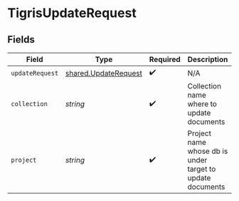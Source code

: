 # TigrisUpdateRequest


## Fields

| Field                                                        | Type                                                         | Required                                                     | Description                                                  |
| ------------------------------------------------------------ | ------------------------------------------------------------ | ------------------------------------------------------------ | ------------------------------------------------------------ |
| `updateRequest`                                              | [shared.UpdateRequest](../../models/shared/updaterequest.md) | :heavy_check_mark:                                           | N/A                                                          |
| `collection`                                                 | *string*                                                     | :heavy_check_mark:                                           | Collection name where to update documents                    |
| `project`                                                    | *string*                                                     | :heavy_check_mark:                                           | Project name whose db is under target  to update documents   |